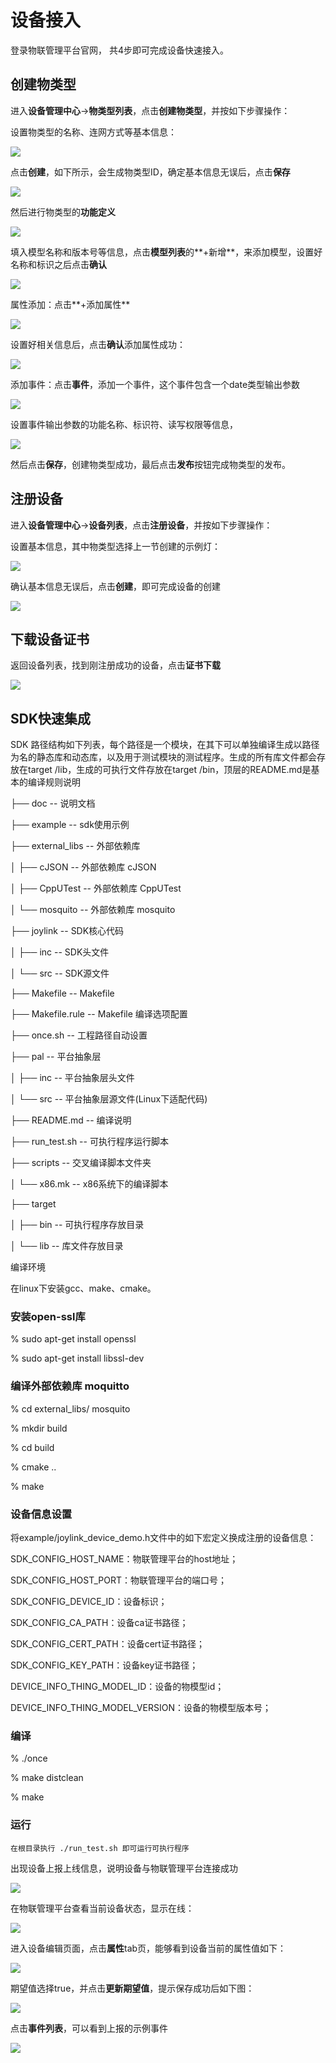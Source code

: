 # 设备接入

登录物联管理平台官网， 共4步即可完成设备快速接入。

## 创建物类型

进入**设备管理中心**->**物类型列表**，点击**创建物类型**，并按如下步骤操作：

设置物类型的名称、连网方式等基本信息：

![](../../../../image/IoT/IoT-Core/Best-Practices/Device-Access/物模型创建-01.png)

点击**创建**，如下所示，会生成物类型ID，确定基本信息无误后，点击**保存**

![](../../../../image/IoT/IoT-Core/Best-Practices/Device-Access/物模型创建-02.png)

然后进行物类型的**功能定义**

![](../../../../image/IoT/IoT-Core/Best-Practices/Device-Access/物模型创建-03.png)

填入模型名称和版本号等信息，点击**模型列表**的**+新增**，来添加模型，设置好名称和标识之后点击**确认**

![](../../../../image/IoT/IoT-Core/Best-Practices/Device-Access/物模型创建-04.png)

属性添加：点击**+添加属性**

![](../../../../image/IoT/IoT-Core/Best-Practices/Device-Access/物模型创建-05.png)

设置好相关信息后，点击**确认**添加属性成功：

![](../../../../image/IoT/IoT-Core/Best-Practices/Device-Access/物模型创建-06.png)

添加事件：点击**事件**，添加一个事件，这个事件包含一个date类型输出参数

![](../../../../image/IoT/IoT-Core/Best-Practices/Device-Access/物模型创建-07.png)

设置事件输出参数的功能名称、标识符、读写权限等信息，

![](../../../../image/IoT/IoT-Core/Best-Practices/Device-Access/物模型创建-08.png)

然后点击**保存**，创建物类型成功，最后点击**发布**按钮完成物类型的发布。



## 注册设备

进入**设备管理中心**->**设备列表**，点击**注册设备**，并按如下步骤操作：

设置基本信息，其中物类型选择上一节创建的示例灯：

![](../../../../image/IoT/IoT-Core/Best-Practices/Device-Access/设备注册-01.png)

确认基本信息无误后，点击**创建**，即可完成设备的创建

![](../../../../image/IoT/IoT-Core/Best-Practices/Device-Access/设备注册-02.png)

## 下载设备证书

返回设备列表，找到刚注册成功的设备，点击**证书下载**

![](../../../../image/IoT/IoT-Core/Best-Practices/Device-Access/下载设备证书.png)

## SDK快速集成

SDK 路径结构如下列表，每个路径是一个模块，在其下可以单独编译生成以路径为名的静态库和动态库，以及用于测试模块的测试程序。生成的所有库文件都会存放在target /lib，生成的可执行文件存放在target /bin，顶层的README.md是基本的编译规则说明

 

├── doc              		    -- 说明文档

├── example          	   -- sdk使用示例

├── external_libs      	-- 外部依赖库

│  ├── cJSON        	     -- 外部依赖库 cJSON

│  ├── CppUTest      	 -- 外部依赖库 CppUTest

│  └── mosquito     	  -- 外部依赖库 mosquito

├── joylink           		  -- SDK核心代码

│  ├── inc           			-- SDK头文件

│  └── src           			-- SDK源文件

├── Makefile        		 -- Makefile

├── Makefile.rule     	-- Makefile 编译选项配置

├── once.sh          		-- 工程路径自动设置

├── pal              			-- 平台抽象层

│  ├── inc           		   -- 平台抽象层头文件

│  └── src           		   -- 平台抽象层源文件(Linux下适配代码)

├── README.md         -- 编译说明

├── run_test.sh           -- 可执行程序运行脚本

├── scripts                   -- 交叉编译脚本文件夹

│  └── x86.mk             -- x86系统下的编译脚本

├── target 

│  ├── bin           		 -- 可执行程序存放目录

│  └── lib           		  -- 库文件存放目录

编译环境

在linux下安装gcc、make、cmake。

### 安装open-ssl库

% sudo apt-get install openssl

% sudo apt-get install libssl-dev

### 编译外部依赖库 moquitto

% cd external_libs/ mosquito

% mkdir build

% cd build

% cmake ..

% make

### 设备信息设置

将example/joylink_device_demo.h文件中的如下宏定义换成注册的设备信息：

SDK_CONFIG_HOST_NAME：物联管理平台的host地址；

SDK_CONFIG_HOST_PORT：物联管理平台的端口号；

SDK_CONFIG_DEVICE_ID：设备标识；

SDK_CONFIG_CA_PATH：设备ca证书路径；

SDK_CONFIG_CERT_PATH：设备cert证书路径；

SDK_CONFIG_KEY_PATH：设备key证书路径；

DEVICE_INFO_THING_MODEL_ID：设备的物模型id；

DEVICE_INFO_THING_MODEL_VERSION：设备的物模型版本号；

### 编译

% ./once

% make distclean

% make

### 运行

    在根目录执行 ./run_test.sh 即可运行可执行程序

 出现设备上报上线信息，说明设备与物联管理平台连接成功

![](../../../../image/IoT/IoT-Core/Best-Practices/Device-Access/sdk-运行-00.png)



在物联管理平台查看当前设备状态，显示在线：

![](../../../../image/IoT/IoT-Core/Best-Practices/Device-Access/sdk-运行-01.png)


进入设备编辑页面，点击**属性**tab页，能够看到设备当前的属性值如下：

![](../../../../image/IoT/IoT-Core/Best-Practices/Device-Access/sdk-运行-02.png)

期望值选择true，并点击**更新期望值**，提示保存成功后如下图：

![](../../../../image/IoT/IoT-Core/Best-Practices/Device-Access/sdk-运行-03.png)

点击**事件列表**，可以看到上报的示例事件

![](../../../../image/IoT/IoT-Core/Best-Practices/Device-Access/sdk-运行-04.png)

